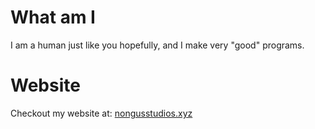 # What am I
I am a human just like you hopefully, and I make very "good" programs.
# Website
Checkout my website at: [nongusstudios.xyz](nongusstudios.xyz)

